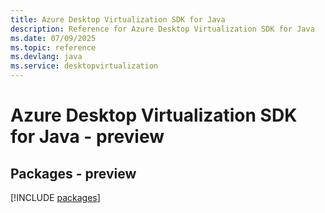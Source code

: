 ```yaml
---
title: Azure Desktop Virtualization SDK for Java
description: Reference for Azure Desktop Virtualization SDK for Java
ms.date: 07/09/2025
ms.topic: reference
ms.devlang: java
ms.service: desktopvirtualization
---
```

# Azure Desktop Virtualization SDK for Java - preview
## Packages - preview
[!INCLUDE [packages](desktop-virtualization-index.md)]